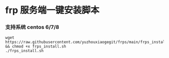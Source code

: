 # frp 服务端一键安装脚本
### 支持系统 centos 6/7/8

```code
wget https://raw.githubusercontent.com/yuzhouxiaogegit/frps/main/frps_install.sh && chmod +x frps_install.sh
./frps_install.sh
```
